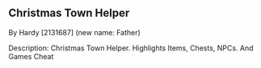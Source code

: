 ## Christmas Town Helper

By Hardy [2131687] (new name: Father)

Description:  Christmas Town Helper. Highlights Items, Chests, NPCs. And Games Cheat
